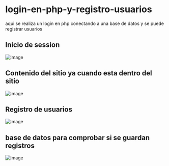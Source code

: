 # login-en-php-y-registro-usuarios
aqui se realiza un login en php conectando a una base de datos y se puede registrar usuarios

## Inicio de session 
![image](https://user-images.githubusercontent.com/57459718/93818038-71b38e80-fc1f-11ea-8e00-1b5470d06d31.png)
## Contenido del sitio ya cuando esta dentro del sitio
![image](https://user-images.githubusercontent.com/57459718/93818074-8132d780-fc1f-11ea-9974-c56d09c8f722.png)
## Registro de usuarios
![image](https://user-images.githubusercontent.com/57459718/93818184-a7f10e00-fc1f-11ea-818c-a6ce44ab522e.png)
## base de datos para comprobar si se guardan registros
![image](https://user-images.githubusercontent.com/57459718/93818229-b63f2a00-fc1f-11ea-8184-a3fd90470646.png)


